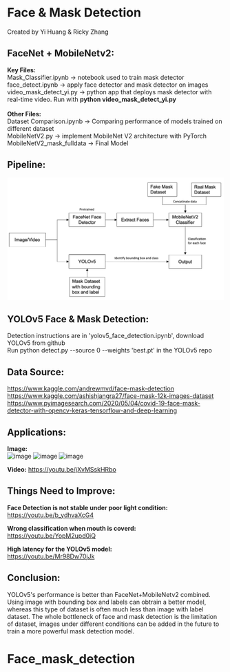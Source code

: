 # Face & Mask Detection
Created by Yi Huang & Ricky Zhang

## FaceNet + MobileNetv2:
**Key Files:**  <br>
Mask_Classifier.ipynb     -> notebook used to train mask detector <br>
face_detect.ipynb         -> apply face detector and mask detector on images <br>
video_mask_detect_yi.py   -> python app that deploys mask detector with real-time video. Run with **python video_mask_detect_yi.py** <br>
<br>
**Other Files:**  <br>
Dataset Comparison.ipynb  -> Comparing performance of models trained on different dataset  <br>
MobileNetV2.py            -> implement MobileNet V2 architecture with PyTorch <br>
MobileNetV2_mask_fulldata -> Final Model  <br>

## Pipeline:
![image](https://github.com/yihuang1995/Face_mask_detection/blob/main/Images/pipeline.png)

## YOLOv5 Face & Mask Detection:
Detection instructions are in 'yolov5_face_detection.ipynb', download YOLOv5 from github <br>
Run python detect.py --source 0 --weights 'best.pt' in the YOLOv5 repo 

## Data Source:
https://www.kaggle.com/andrewmvd/face-mask-detection <br>
https://www.kaggle.com/ashishjangra27/face-mask-12k-images-dataset <br>
https://www.pyimagesearch.com/2020/05/04/covid-19-face-mask-detector-with-opencv-keras-tensorflow-and-deep-learning <br>

## Applications:
**Image:**<br>
![image](https://user-images.githubusercontent.com/72787973/129308512-31e78558-fdd7-4ab3-bc1c-a248ae15415a.png)
![image](https://user-images.githubusercontent.com/72787973/129308523-325dc78b-36aa-4d8a-9603-474e763bcd98.png)
![image](https://user-images.githubusercontent.com/72787973/129308529-60b8f411-35ec-421b-9d79-b4a1d74024e6.png)

**Video:**
https://youtu.be/jXvMSskHRbo

## Things Need to Improve:
**Face Detection is not stable under poor light condition:**<br>
https://youtu.be/b_ydhvaXcG4

**Wrong classification when mouth is coverd:**<br>
https://youtu.be/YopM2upd0iQ

**High latency for the YOLOv5 model:**<br>
https://youtu.be/Mr98Dw70jJk

## Conclusion:
YOLOv5's performance is better than FaceNet+MobileNetv2 combined. Using image with bounding box and labels can obtrain a better model, whereas this type of dataset is often much less than image with label dataset. The whole bottleneck of face and mask detection is the limitation of dataset, images under different conditions can be added in the future to train a more powerful mask detection model.
# Face_mask_detection
